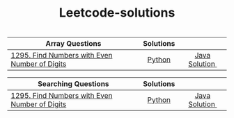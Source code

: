 <div align="center"> <h1> Leetcode-solutions <h1> </div>

| Array Questions                                                                                                         | Solutions  |                                                                                                                                                             |
| ----------------------------------------------------------------------------------------------------------------------- |:----------:|:-----------------------------------------------------------------------------------------------------------------------------------------------------------:|
| [1295. Find Numbers with Even Number of Digits](https://leetcode.com/problems/find-numbers-with-even-number-of-digits/) | [Python]() | [Java Solution ](https://github.com/kabir0x23/leetcode-solutions/blob/main/Java/src/com/_01_Arrays/Easy/_1295_Find_Numbers_with_Even_Number_of_Digits.java) |

| Searching Questions                                                                                                     | Solutions  |                                                                                                                                                             |
| ----------------------------------------------------------------------------------------------------------------------- |:----------:|:-----------------------------------------------------------------------------------------------------------------------------------------------------------:|
| [1295. Find Numbers with Even Number of Digits](https://leetcode.com/problems/find-numbers-with-even-number-of-digits/) | [Python]() | [Java Solution ](https://github.com/kabir0x23/leetcode-solutions/blob/main/Java/src/com/_01_Arrays/Easy/_1295_Find_Numbers_with_Even_Number_of_Digits.java) |

